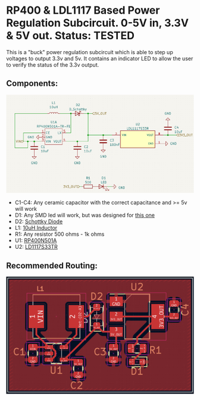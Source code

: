 # RP400 & LDL1117 Based Power Regulation Subcircuit. 0-5V in, 3.3V & 5V out. Status: TESTED
This is a "buck" power regulation subcircuit which is able to step up voltages to output 3.3v and 5v. It contains an indicator LED to allow the user to verify the status of the 3.3v output.

## Components:
![](Schematic.png)

- C1-C4: Any ceramic capacitor with the correct capacitance and >= 5v will work
- D1: Any SMD led will work, but was designed for [this one](https://www.digikey.com/en/products/detail/liteon/LTST-C191KRKT/386837)
- D2: [Schottky Diode](https://www.digikey.com/en/products/detail/rohm-semiconductor/RSX101MM-30TFTR/9748173)
- L1: [10uH Inductor](https://www.digikey.com/en/products/detail/abracon-llc/ASPI-0630LR-100M-T15/3059602?s=N4IgTCBcDaIIYGcAOBLAtABgGwGYMBsAnNARgwwFsQBdAXyA)
- R1: Any resistor 500 ohms - 1k ohms
- U1: [RP400N501A](https://www.digikey.com/en/products/detail/nisshinbo-micro-devices-inc/RP400N501A-TR-FE/10244946?s=N4IgTCBcDaIE4AcAsAGFA7ArCgjAQxAF0BfIA)
- U2: [LD1117S33TR](https://www.digikey.com/en/products/detail/stmicroelectronics/LD1117S33TR/585766?s=N4IgTCBcDaIDYBMCMKDsBnAzJgLgJxAF0BfIA)

## Recommended Routing:
![](Routing.png)